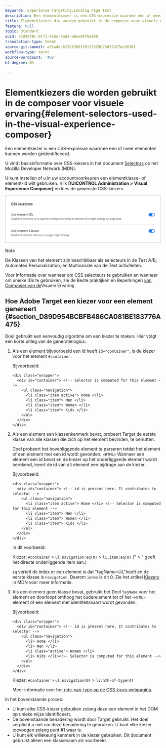 ```yaml
---
keywords: Experience Targeting;Landing Page Test
description: Een elementkiezer is een CSS-expressie waarmee een of meer elementen kunnen worden geïdentificeerd.
title: Elementkiezers die worden gebruikt in de composer voor visuele ervaring
feature: null
topic: Standard
uuid: e109878c-9771-426e-8ad1-b6ea66f6a900
translation-type: tm+mt
source-git-commit: a51addc6155f2681f01f2329b25d72327de36701
workflow-type: tm+mt
source-wordcount: '402'
ht-degree: 0%

---
```



# Elementkiezers die worden gebruikt in de composer voor visuele ervaring{#element-selectors-used-in-the-visual-experience-composer}

Een elementkiezer is een CSS-expressie waarmee een of meer elementen kunnen worden geïdentificeerd.

U vindt basisinformatie over CSS-kiezers in het document [Selectors](https://developer.mozilla.org/en-US/docs/Web/Guide/CSS/Getting_started/Selectors) op het Mozilla Developer Network (MDN).

U kunt instellen of u in uw accountvoorkeuren een elementklasse- of element-id wilt gebruiken. Klik **[!UICONTROL Administration > Visual Experience Composer]** en kies de gewenste CSS-kiezers.

![](assets/css_selectors.png)

>[!NOTE]
>
>De Klassen van het element zijn beschikbaar als selecteurs in de Test A/B, Automated Personalization, en Multivariate van de Test activiteiten.

Voor informatie over wanneer om CSS selecteurs te gebruiken en wanneer om unieke IDs te gebruiken, zie de Beste praktijken en Beperkingen [van Composer van de](../../c-experiences/c-visual-experience-composer/experience-composer-best-practices.md#concept_E284B3F704C04406B174D9050A2528A6)Visuele Ervaring.

## Hoe Adobe Target een kiezer voor een element genereert {#section_D89D954BCBFB486CA081BE183776A475}

Doel gebruikt een eenvoudig algoritme om een kiezer te maken. Hier volgt een korte uitleg van de generatielogica:

1. Als een element bijvoorbeeld een id heeft `id="container"`, is de kiezer voor het element `#container`.

   Bijvoorbeeld:

   ```
   <div class="wrapper">
     <div id="container"> <!-- Selector is computed for this element -->
       <ul class="navigation">
         <li class="item active"> Home </li>
         <li class="item"> Men </li>
         <li class="item"> Women </li>
         <li class="item"> Kids </li>
       </ul>
     </div>
   </div>
   ```

1. Als een element een klassenkenmerk bevat, probeert Target de eerste klasse van alle klassen die zich op het element bevinden, te benutten.

   Doel probeert het bovenliggende element te parseren totdat het element of een element met een id wordt gevonden. `<HTML>` Wanneer een element een id bevat en de kiezer op het onderliggende element wordt berekend, levert de id van dit element een bijdrage aan de kiezer.

   Bijvoorbeeld:

   ```
   <div class="wrapper">
     <div id="container"> <!-- id is present here. It contributes to selector -->
       <ul class="navigation">
         <li class="item active"> Home </li> <!-- Selector is computed for this element -->
         <li class="item"> Men </li>
         <li class="item"> Women </li>
         <li class="item"> Kids </li>
       </ul>
     </div>
   </div>
   ```

   In dit voorbeeld:

   Kiezer: `#container` > `ul.navigation:eq(0)` > `li.item:eq(0)` (&quot; > &quot; geeft het directe onderliggende item aan.)

   `eq` vertelt de index er een element is dat &quot;tagName=UL&quot;heeft en de eerste klasse is `navigation`. Daarom `index` is dit 0. Zie het artikel [Kiezers](https://developer.mozilla.org/en-US/docs/Web/Guide/CSS/Getting_started/Selectors) in MDN voor meer informatie.

1. Als een element geen klasse bevat, gebruikt het Doel `tagName` voor het element en doorloopt omhoog het ouderelement tot of het `<HTML>` element of een element met identiteitskaart wordt gevonden.

   Bijvoorbeeld:

   ```
   <div class="wrapper">
     <div id="container"> <!-- id is present here. It contributes to selector -->
       <ul class="navigation">
         <li> Home </li>
         <li> Men </li>
         <li class="active"> Women </li>
         <li> Kids </li><!-- Selector is computed for this element -->
       </ul>
     </div>
   </div>
   ```

   Kiezer: `#container` > `ul.navigation(0)` > `li:nth-of-type(4)`

   Meer informatie over het [nde-van-type op de CSS-trucs webpagina](https://css-tricks.com/almanac/selectors/n/nth-of-type/).

In het bovenstaande proces:

* U kunt elke CSS-kiezer gebruiken zolang deze een element in het DOM op unieke wijze identificeert.
* De bovenstaande benadering wordt door Target gebruikt. Het doel verplicht u niet om deze benadering te gebruiken. U kunt elke kiezer toevoegen zolang punt #1 waar is.
* U kunt elk willekeurig kenmerk in de kiezer gebruiken. Dit document gebruikt alleen een klassenaam als voorbeeld.

